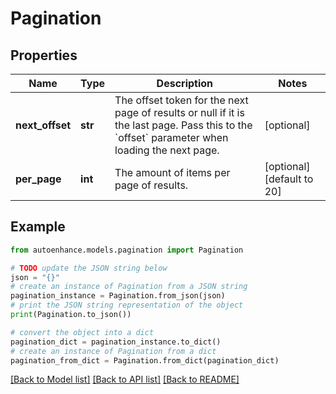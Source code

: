 # Pagination


## Properties

Name | Type | Description | Notes
------------ | ------------- | ------------- | -------------
**next_offset** | **str** | The offset token for the next page of results or null if it is the last page. Pass this to the &#x60;offset&#x60; parameter when loading the next page. | [optional] 
**per_page** | **int** | The amount of items per page of results. | [optional] [default to 20]

## Example

```python
from autoenhance.models.pagination import Pagination

# TODO update the JSON string below
json = "{}"
# create an instance of Pagination from a JSON string
pagination_instance = Pagination.from_json(json)
# print the JSON string representation of the object
print(Pagination.to_json())

# convert the object into a dict
pagination_dict = pagination_instance.to_dict()
# create an instance of Pagination from a dict
pagination_from_dict = Pagination.from_dict(pagination_dict)
```
[[Back to Model list]](../README.md#documentation-for-models) [[Back to API list]](../README.md#documentation-for-api-endpoints) [[Back to README]](../README.md)


